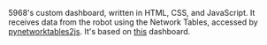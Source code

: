 5968's custom dashboard, written in HTML, CSS, and JavaScript. It receives data from the robot using the Network Tables, accessed by [pynetworktables2js](https://github.com/robotpy/pynetworktables2js). 
It's based on [this](https://github.com/frcdashboard/frcdashboard) dashboard. 
